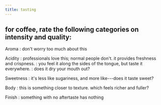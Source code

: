 ```yaml
---
title: tasting
---
```


## for coffee, rate the following categories on intensity and quality:

Aroma
: don't worry too much about this

Acidity
: professionals love this; normal people don't. it provides freshness and crispness.
: you feel it along the sides of the tongue, but taste it everywhere.
: does it dry your mouth out?

Sweetness
: it's less like sugariness, and more like---does it taste sweet?

Body
: this is something closer to texture. which feels richer and fuller?

Finish
: something with no aftertaste has nothing
